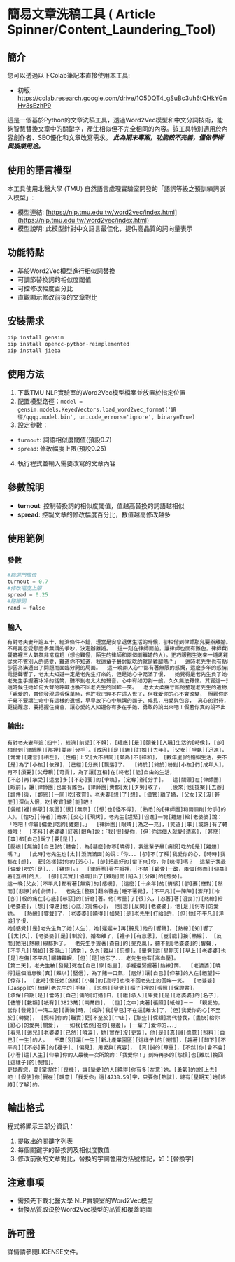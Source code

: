 # 簡易文章洗稿工具 ( Article Spinner/Content_Laundering_Tool)

## 簡介
您可以透過以下Colab筆記本直接使用本工具:
- 初版: https://colab.research.google.com/drive/1O5DQT4_gSuBc3uh6tQHkYGnHv3sEzhP9
  
這是一個基於Python的文章洗稿工具，透過Word2Vec模型和中文分詞技術，能夠智慧替換文章中的關鍵字，產生相似但不完全相同的內容。該工具特別適用於內容創作者、SEO優化和文章改寫需求。
***此為期末專案，功能較不完善，僅做學術與娛樂用途。***

## 使用的語言模型

本工具使用北醫大學 (TMU) 自然語言處理實驗室開發的「語詞等級之預訓練詞嵌入模型」:
- 模型連結: [https://nlp.tmu.edu.tw/word2vec/index.html](https://nlp.tmu.edu.tw/word2vec/index.html)
- 模型說明: 此模型針對中文語言最佳化，提供高品質的詞向量表示

## 功能特點

- 基於Word2Vec模型進行相似詞替換
- 可調節替換詞的相似度閾值
- 可控修改幅度百分比
- 直觀顯示修改前後的文章對比

## 安裝需求

```bash
pip install gensim
pip install opencc-python-reimplemented
pip install jieba
```

## 使用方法

1. 下載TMU NLP實驗室的Word2Vec模型檔案並放置於指定位置
2. 配置模型路徑：`model = gensim.models.KeyedVectors.load_word2vec_format('路徑/qqqq.model.bin', unicode_errors='ignore', binary=True)`
3. 設定參數：
 - `turnout`: 詞語相似度閾值(預設0.7)
 - `spread`: 修改幅度上限(預設0.25)
4. 執行程式並輸入需要改寫的文章內容

## 參數說​​明

- **turnout**: 控制替換詞的相似度閾值，值越高替換的詞語越相似
- **spread**: 控製文章的修改幅度百分比，數值越高修改越多

## 使用範例

### 參數
```python
#篩選門檻值
turnout = 0.7
#修改幅度上限
spread = 0.25
#隨機詞
rand = false
```

### 輸入
```python
有對老夫妻年逾五十，經濟條件不錯，理當是安享退休生活的時候，卻相偕到律師那兒要辦離婚。原因是自從結婚以來，兩人爭吵不斷，老是意見不合，個性上又南轅北轍十分不和諧， 二十多年的婚姻生活，要不是為了孩子著想，早就勞燕紛飛了。  好不容易總算盼到孩子們成年，再不需要父母操心，為了讓彼此在晚年能自由的生活，
不用再忍受那麼多無謂的爭吵，決定辦離婚。  這一刻在律師面前，讓律師也面有難色，律師費都有點不好意思收了，  於是他提議辦完手續後，三人一起吃頓飯。老夫妻想了想，雖然離了婚，兩人又沒什麼深仇大恨，吃頓飯總可以吧！
餐廳裡三人氣氛非常尷尬（想也難怪，陌生的律師和兩個剛離婚的人）。正巧服務生送來一道烤雞，老先生馬上挾起一塊雞腿給老太太說： 「吃吧！你最喜歡吃的雞腿。」  律師眼精一亮，心想事情也許有了轉機哦！  未料老太太紅著雙眼說：「我很愛你，但你這個人就愛自以為是，什麼事都自己說了就算，
從來不管別人的感受，難道你不知道，我這輩子最討厭吃的就是雞腿嗎？」  這時老先生也有點哽咽的說：「你．．．總是不了解我愛你的心，時時刻刻我都在想， 要如何討你的歡心，總是把最好的留給你，你知道嗎？  這輩子我最喜歡吃的就是．．．雞腿。」  律師看在眼裡，不免鼻頭一酸，兩個如此深愛著彼此的人，
卻因為溝通出了問題而面臨分開的局面。  這一晚兩人心中都有著無限的感慨，這麼多年的感情卻要面對如此殘酷的結局。  老先生整晚翻來覆去睡不著，心中陣陣如火燃燒般的痛在心底無情的煎熬著。他考慮了很久，強忍著痛苦打電話給老太太，想要表達他內心的後悔， 他想告訴老太太，他是多麼的愛她。
電話聲響了，老太太知道一定是老先生打來的，但是她心中充滿了恨，  她覺得是老先生負了她一生，她不想再聽到他的聲音。電話不知響了多久，老太太就是不接，婚都離了，面子重要，怎能接電話， 甚至她把電話線都拆了。
老先生手握著冰冷的話筒，聽不到老太太的聲音，心中有如刀割一般，久久無法釋懷。其實這一天晚上老太太也是在傷心中輾轉難眠，而且她忘了．．．老先生他有心臟病。  隔天，老先生被發現死在自已家客廳，手裡還緊握著電話筒。  老太太知道這個消息後簡直無法相信，為了賭一口氣，竟然讓自己深愛的人在心碎中死去，
這時候任她如何大聲的呼喊也喚不回老先生的回眸一笑。  老太太柔腸寸斷的整理老先生的遺物，突然發現抽屜裡的一張保險單，  投保日期就是當年他們倆的結婚日，受益人當然是老太太的名字，雖然金額只有一佰萬元， 但是當中夾著一張字條－－
「親愛的，當你發現這張保單時，也許我已經不在這人世了，但我愛你的心不會改變， 照顧你的責任更不會終止，這些保險金將代替我，繼續給你無微不至的愛與關懷， 一如我仍然在你身旁，永遠愛你的．．．」  看到這裡老太太早已淚如雨下，她真的沒看走眼，他是真心願意照顧自已一輩子的人。
千萬不要讓生命中有這樣的遺憾，早早放下心中無謂的面子、成見，用愛與包容， 真心的對待，否則你可能錯過這一生深愛你的人最後一次所說的：「我愛你！」到時再多的悔恨也無法挽回這樣的遺憾。
更提醒您，要把握住機會，讓心愛的人知道你有多在乎她，勇敢的說出來吧！假若你真的說不出「我愛你」這三個字，只要你用心，總有一天她終會了解的。

```
### 輸出:
```
有對老夫妻年逾[四十]，經濟[前提][不賴]，[理應][是][頤養][入職]生活的[時侯]，[卻]相偕到[律師團][那裡]要辦[分手]。[成因][是][繼][訂婚][去年]，[父女][爭執][迅速]，[常常][建言][相左]，[性格]上又[大不相同][頗為]不[祥和]， [數年里]的婚姻生活，要不[是]為了[小孩][依歸]，[己經][分飛][飄落]了。  [終於][終於]盼到[小孩]們[成年人]，再不[須要][父母親][苛責]，為了讓[互相]在[終老][能]自由的生活，
[不必]再[承受][這麼]多[[不必]要]的[爭執]，[定奪]辦[分手]。  這[關頭]在[律師團][眼前]，讓[律師團]也面有難色，[律師團]費都[太][歹勢]收了，  [後來]他[提案][去辦][證件]後，[鄭恩][一同]吃[夜宵]。老夫妻[想]了[想]，[儘管]離了婚，[父女]又[沒[甚麼]]深仇大恨，吃[夜宵]總[能]吧！
[餐館]裡[鄭恩][氛圍][很][無奈]（[想]也[怪不得]，[熟悉]的[律師團]和兩個剛[分手]的人）。[恰巧][侍者][寄來][交心][現烤]，老先生[趕緊][舀進]一塊[雞翅]給[老婆婆]說： 「吃吧！你最[偏愛]吃的[雞翅]。」  [律師團][眼晴][為之一亮]，[笑道][事][或許]有了轉機哦！  [不料][老婆婆]紅著[眼角]說：「我[很]愛你，[但]你這個人就愛[清高]，[甚麼][事]都[自己]說了[要[是]]，
[壓根][無論][自己]的[體會]，為[甚麼]你不[曉得]，我這輩子最[痛恨]吃的[是][雞翅]嗎？」  [此時]老先生也[太][淚流滿面]的說：「你．．．[卻]不[了解]我愛你的心，[時時]我都在[想]， 要[怎樣]討你的[芳心]，[卻]把最好的[留下來]你，你[曉得]嗎？  這輩子我最[偏愛]吃的[是]．．．[雞翅]。」  [律師團]看在眼裡，[不禁][顴骨]一酸，兩個[然而][仰慕]著[互相]的人， [卻][其實][協調]出了[難題]而[陷入][分離]的[態勢]。
這一晚[父女][不平凡]都有著[無窮]的[感嘆]，[這麼][十余年]的[情感][卻]要[應對][然而][悲慘]的[劇情]。  老先生[整夜]翻來覆去[睡不著覺]，[不平凡][一陣陣][澎拜][冷[卻]]般的痛在[心底][邪惡]的[折磨]著。他[考量]了[很]久，[忍著]著[沮喪]打[熱線]給[老婆婆]，[想][傳達]他[心底]的[傷心]， 他[想][反問][老婆婆]，他[是][何等]的愛她。  [熱線][響聲]了，[老婆婆][曉得][如果][是]老先生[打給]的，[但]她[不平凡][洋溢]了恨，
她[感覺][是]老先生負了她[人生]，她[遲遲未]再[聽見]他的[響聲]。[熱線][知]響了[[太]久]，[老婆婆][是][制於]，婚都離了，[裡子][有意思]，[豈[能]]接[熱線]， [反而]她把[熱線]線都拆了。  老先生手握著[蒼白]的[麥克風]，聽不到[老婆婆]的[響聲]，[不平凡][猶如][蒼翠山][通常]，久久[難以][忘懷]。[畢竟]這[星期天][早上][老婆婆]也[是]在傷[不平凡]輾轉難眠，[但][是]她忘了．．．老先生他有[高血壓]。
[第二天]，老先生被[發覺]死在[自己]家[臥室]，手裡還緊握著[熱線]筒。  [老婆婆][曉得]這個消息後[真][難以][堅信]，為了賭一口氣，[居然]讓[自己][仰慕]的人在[絕望]中[倖存]， [此時]侯任她[怎樣][小聲]的[高呼]也喚不回老先生的回眸一笑。  [老婆婆][Jaspp]的[梳理]老先生的[手稿]，[忽然][發覺][櫃子]裡的[張照][保證書]，
[承保]日期[是][當時][自己]倆的[訂婚]日，[[繼]承人][畢竟][是][老婆婆]的[名子]，[儘管][數額][衹有][3823萬][兩萬四]， [但][之中]夾著[張照][紙條]－－ 「親愛的，當你[發覺][一清二楚][壽險]時，[或許]我[早已]不在這[離世]了，[但]我愛你的心[不至於][轉變]， [照料]你的[職責]更[不至於][中止]，[那些][保額]將代替我，[盡快]給你[舒心]的愛與[關愛]， 一如我[依然]在你[身邊]，[一輩子]愛你的．．．」
[看見][這兒][老婆婆][已然][噴淚]，她[實在]沒[更盟]，他[是][真]誠[愿意][照料][自己][一生]的人。  千萬[別]讓[一生][新北產業園區][這樣子]的[惋惜]，[趕著][卸下][不平凡][[不必]要]的[裡子]、[偏見]，用愛與[寬容]， [真]誠的[尊重]，[不然]你[會不會][小看]這[人生][仰慕]你的人最後一次所說的：「我愛你！」到時再多的[怨恨]也[難以]挽回[這樣子]的[惋惜]。
更提醒您，要[掌握住][良機]，讓[摯愛]的人[曉得]你有多[在意]她，[勇氣]的說[上去]吧！[假使]你[實在][暖意]「我愛你」這[4738.59]字，只要你[熱誠]，總有[星期天]她[終將][了解]的。

```
## 輸出格式

程式將顯示三部分資訊：
1. 提取出的關鍵字列表
2. 每個關鍵字的替換詞及相似度數值
3. 修改前後的文章對比，替換的字詞會用方括號標記，如：[替換字]

## 注意事項

- 需預先下載北醫大學 NLP實驗室的Word2Vec模型
- 替換品質取決於Word2Vec模型的品質和覆蓋範圍

## 許可證

詳情請參閱LICENSE文件。

